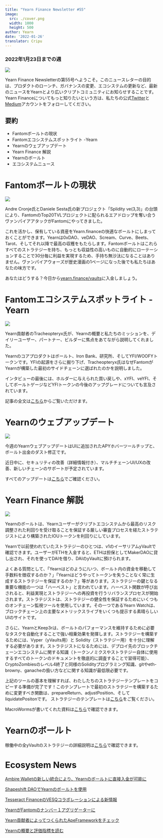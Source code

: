 ```yaml
---
title: "Yearn Finance Newsletter #55"
image:
  src: ./cover.png
  width: 1000
  height: 500
author: Yearn
date: '2022-01-26'
translator: Cripu
---
```


### 2022年1月23日までの週

![](./cover.png?w=1000&h=500)

Yearn Finance Newsletterの第55号へようこそ。このニュースレターの目的は、プロダクトのローンチ、ガバナンスの変更、エコシステムの更新など、最新のニュースをYearnとより広いクリプトコミュニティにお知らせすることです。Yearn Financeについてもっと知りたいという方は、私たちの公式[Twitter](https://twitter.com/iearnfinance)と[Medium](https://medium.com/iearn)アカウントをフォローしてください。

## 要約

- Fantomボールトの現状
- Fantomエコシステムスポットライト -Yearn
- Yearnのウェブアップデート
- Yearn Finance 解説
- Yearnのボールト
- エコシステムニュース

# Fantomボールトの現状

![](./image2.jpg?w=674&h=680)

Andre Cronje氏とDaniele Sesta氏の新プロジェクト「Splidity ve(3,3)」の台頭により、FantomのTop20TVLプロジェクトに配られるエアドロップを奪い合うヴァンパイアアタックがFantomにやってきました。

これを活かし、保有している資産をYearn.financeの快適なボールトにしまっておくことができます。Yearnは0xDAO、veDAO、Scream、Curve、Beets、Tarot、そしてそれ以降で最高の収穫をもたらします。Fantomボールトはこれらすべてのストラテジーを持ち、もっとも収益性の高いものに自動的にローテーションすることで30分毎に利益を実現するため、手持ち無沙汰になることはありません。ヴァンパイアウォーズが歴史漫画の1ページになった後でも私たちはあなたの味方です。

あなたはどうする？今日から[yearn.finance/vaults](https://yearn.finance/vaults)に入金しましょう。

# Fantomエコシステムスポットライト - Yearn

![](./image3.jpg?w=1456&h=819)

Yearn貢献者のTracheopteryx氏が、Yearnの概要と私たちのミッションを、デイリーユーザー、パートナー、ビルダーに焦点をあてながら説明してくれました。

Yearnのコアプロダクトはボールト、Iron Bank、研究所、そしてYFI/WOOFYトークンです。YFIの起源をさらに掘り下げ、Tracheopteryx氏はなぜFantomがYearnが構築した最初のサイドチェーンに選ばれたのかを説明しました。

インタビューの最後には、ホルダーに与えられた買い戻しや、xYFI、veYFI、そしてボールトゲージなどYFIトークンの今後のアップグレードについても言及されています。

記事の全文は[こちら](https://fantom.foundation/blog/fantom-ecosystem-spotlight-yearn/?__cf_chl_rt_tk=rdrT2KHoFbjTe1yyUOmIDA92AeTmrMPKtQW5yT18mwk-1643234302-0-gaNycGzNCH0)からご覧いただけます。

# Yearnのウェブアップデート

![](./image4.jpg?w=900&h=734)

今週のYearnウェブアップデートはUIに追加されたAPYホバーツールチップと、ボールト出金のダスト修正です。

近日中に、セキュリティの改善（詳細情報付き）、マルチチェーンUI/UXの改善、新しいチェーンのサポートが予定されています。

すべてのアップデートは[こちら](https://yearnweb.substack.com/p/yearn-web-engineering-update-7d7?r=2y79e&utm_campaign=post&utm_medium=web)でご確認ください。

# Yearn Finance 解説

![](./image5.jpg?w=1000&h=531)

Yearnのボールトは、Yearnユーザーがクリプトエコシステムから最高のリスク調整された利回りを受け取ることを保証する厳しい審査プロセスを経たストラテジストにより構築されたIOUトークンを利回りにしています。

Yearnで以前使われていたストラテジーのひとつは、v1のイーサリアムyVaultで確認できます。ユーザーがETHを入金すると、ETHは担保としてMakerDAOに貸し出され、それを使ってDAIを借り、DAIのyVaultに預けられます。

よくある質問として、「Yearnはどのように/いつ、ボールト内の資金を移動して手数料を徴収するのか？」「Yearnはどうやってトークンを失うことなく常に生成するストラテジーを保証するのか？」等があります。ストラテジーの鍵となる重要な機能の一つは「ハーベスト」と言われています。ハーベスト関数が呼び出されると、利益実現とストラテジーへの再投資を行うリバランスプロセスが開始されます。ストラテジストは、ストラテジーの健全性を保証するためにいくつものオンチェーン監視ツールを使用しています。その一つであるYearn Watchは、ブロックチェーン上の主要なメトリックスライブをいくつも提示する素晴らしいUIのサイトです。

さらに、YearnとKeep3rは、ボールトのパフォーマンスを維持するために必要なタスクを自動化することで強い相乗効果を発揮します。ストラテジーを構築するためには、Vyper（yVaults用）と Solidity（ストラテジー用）を十分に理解する必要があります。ストラテジストになるためには、デプロイ先のブロックチェーンエコシステムに関する知識（トークンノミクスやストラテジー自体に使用するすべてのトークンのドキュメントを徹底的に調査することで習得可能）、CryptoZombiesのレベル4終了と同様のSolidityプログラミング知識、gitやeth-browny、ganacheの扱い方などに関する知識が最低限必要です。

上記のツールの基本を理解すれば、わたしたちのストラテジーテンプレートをコピーする準備が完了です！このテンプレートで最初のストラテジーを構築するために変更すべき関数は、prepareReturn、adjustPosition、そしてliquidatePositonです。
ストラテジーのテンプレートは[こちら](https://github.com/yearn/brownie-strategy-mix)をご覧ください。

MacroWormsが書いてくれた資料は[こちら](https://medium.com/iearn/yearn-finance-explained-what-are-vaults-and-strategies-96970560432)で確認できます。

# Yearnのボールト

稼働中の全yVaultのストラテジーの詳細説明は[こちら](https://medium.com/yearn-state-of-the-vaults/the-vaults-at-yearn-9237905ffed3)で確認できます。

# Ecosystem News

[Ambire Walletの新しい統合により、Yearnのボールトに直接入金が可能に](https://twitter.com/AmbireWallet/status/1483087593285820416)

[Shapeshift DAOでYearnのボールトを使用](https://twitter.com/ShapeShift_io/status/1484599573289086984)

[Tesseract FinanceのVESQコラボレーションによる新情報](https://twitter.com/tesseract_fi/status/1483484524143128578)

[YearnがFantomのナンバー１アグリゲーターに](https://twitter.com/vannny365/status/1484385291947368448)

[Yearn貢献者によってつくられたApeFrameworkをチェック](https://twitter.com/ApeFramework)

[Yearnの概要と評価指標を読む](https://twitter.com/fuuurma/status/1484503576076599298)
